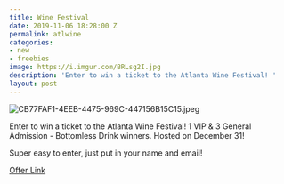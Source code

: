 ```yaml
---
title: Wine Festival
date: 2019-11-06 18:28:00 Z
permalink: atlwine
categories:
- new
- freebies
image: https://i.imgur.com/BRLsg2I.jpg
description: 'Enter to win a ticket to the Atlanta Wine Festival! '
layout: post
---
```


![CB77FAF1-4EEB-4475-969C-447156B15C15.jpeg](/uploads/CB77FAF1-4EEB-4475-969C-447156B15C15.jpeg)

Enter to win a ticket to the Atlanta Wine Festival! 1 VIP & 3 General Admission - Bottomless Drink winners. Hosted on December 31!

Super easy to enter, just put in your name and email!

[Offer Link](https://woobox.com/4f6f4v/m0uo0e)